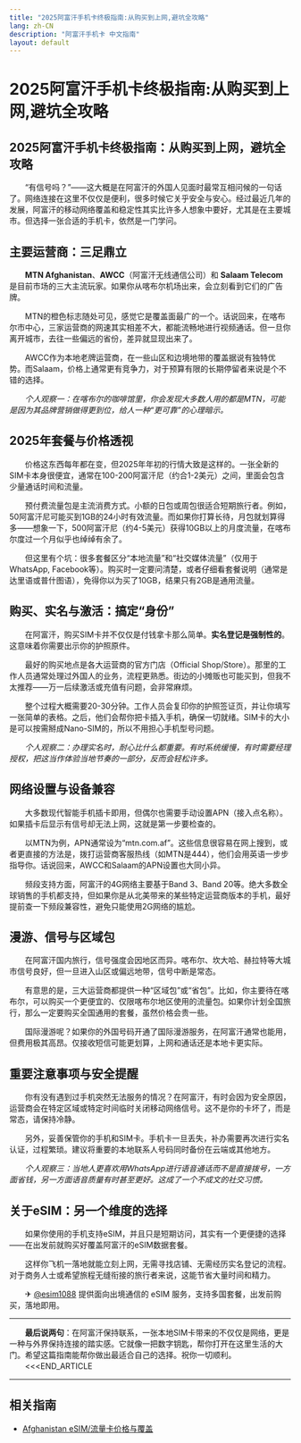 ```yaml
---
title: "2025阿富汗手机卡终极指南:从购买到上网,避坑全攻略"
lang: zh-CN
description: "阿富汗手机卡 中文指南"
layout: default
---
```

# 2025阿富汗手机卡终极指南:从购买到上网,避坑全攻略

## 2025阿富汗手机卡终极指南：从购买到上网，避坑全攻略

　　“有信号吗？”——这大概是在阿富汗的外国人见面时最常互相问候的一句话了。网络连接在这里不仅仅是便利，很多时候它关乎安全与安心。经过最近几年的发展，阿富汗的移动网络覆盖和稳定性其实比许多人想象中要好，尤其是在主要城市。但选择一张合适的手机卡，依然是一门学问。

## 主要运营商：三足鼎立

　　**MTN Afghanistan**、**AWCC**（阿富汗无线通信公司）和 **Salaam Telecom** 是目前市场的三大主流玩家。如果你从喀布尔机场出来，会立刻看到它们的广告牌。

　　MTN的橙色标志随处可见，感觉它是覆盖面最广的一个。话说回来，在喀布尔市中心，三家运营商的网速其实相差不大，都能流畅地进行视频通话。但一旦你离开城市，去往一些偏远的省份，差异就显现出来了。

　　AWCC作为本地老牌运营商，在一些山区和边境地带的覆盖据说有独特优势。而Salaam，价格上通常更有竞争力，对于预算有限的长期停留者来说是个不错的选择。

　　*个人观察一：在喀布尔的咖啡馆里，你会发现大多数人用的都是MTN，可能是因为其品牌营销做得更到位，给人一种“更可靠”的心理暗示。*

## 2025年套餐与价格透视

　　价格这东西每年都在变，但2025年年初的行情大致是这样的。一张全新的SIM卡本身很便宜，通常在100-200阿富汗尼（约合1-2美元）之间，里面会包含少量通话时间和流量。

　　预付费流量包是主流消费方式。小额的日包或周包很适合短期旅行者。例如，50阿富汗尼可能买到1GB的24小时有效流量。而如果你打算长待，月包就划算得多——想象一下，500阿富汗尼（约4-5美元）获得10GB以上的月度流量，在喀布尔度过一个月似乎也绰绰有余了。

　　但这里有个坑：很多套餐区分“本地流量”和“社交媒体流量”（仅用于WhatsApp, Facebook等）。购买时一定要问清楚，或者仔细看套餐说明（通常是达里语或普什图语），免得你以为买了10GB，结果只有2GB是通用流量。

## 购买、实名与激活：搞定“身份”

　　在阿富汗，购买SIM卡并不仅仅是付钱拿卡那么简单。**实名登记是强制性的**。这意味着你需要出示你的护照原件。

　　最好的购买地点是各大运营商的官方门店（Official Shop/Store）。那里的工作人员通常处理过外国人的业务，流程更熟悉。街边的小摊贩也可能买到，但我不太推荐——万一后续激活或充值有问题，会非常麻烦。

　　整个过程大概需要20-30分钟。工作人员会复印你的护照签证页，并让你填写一张简单的表格。之后，他们会帮你把卡插入手机，确保一切就绪。SIM卡的大小是可以按需掰成Nano-SIM的，所以不用担心手机型号问题。

　　*个人观察二：办理实名时，耐心比什么都重要。有时系统缓慢，有时需要经理授权，把这当作体验当地节奏的一部分，反而会轻松许多。*

## 网络设置与设备兼容

　　大多数现代智能手机插卡即用，但偶尔也需要手动设置APN（接入点名称）。如果插卡后显示有信号却无法上网，这就是第一步要检查的。

　　以MTN为例，APN通常设为“mtn.com.af”。这些信息很容易在网上搜到，或者更直接的方法是，拨打运营商客服热线（如MTN是444），他们会用英语一步步指导你。话说回来，AWCC和Salaam的APN设置也大同小异。

　　频段支持方面，阿富汗的4G网络主要基于Band 3、Band 20等。绝大多数全球销售的手机都支持，但如果你是从北美带来的某些特定运营商版本的手机，最好提前查一下频段兼容性，避免只能使用2G网络的尴尬。

## 漫游、信号与区域包

　　在阿富汗国内旅行，信号强度会因地区而异。喀布尔、坎大哈、赫拉特等大城市信号良好，但一旦进入山区或偏远地带，信号中断是常态。

　　有意思的是，三大运营商都提供一种“区域包”或“省包”。比如，你主要待在喀布尔，可以购买一个更便宜的、仅限喀布尔地区使用的流量包。如果你计划全国旅行，那么一定要购买全国通用的套餐，虽然价格会贵一些。

　　国际漫游呢？如果你的外国号码开通了国际漫游服务，在阿富汗通常也能用，但费用极其高昂。仅接收短信可能更划算，上网和通话还是本地卡更实际。

## 重要注意事项与安全提醒

　　你有没有遇到过手机突然无法服务的情况？在阿富汗，有时会因为安全原因，运营商会在特定区域或特定时间临时关闭移动网络信号。这不是你的卡坏了，而是常态，请保持冷静。

　　另外，妥善保管你的手机和SIM卡。手机卡一旦丢失，补办需要再次进行实名认证，过程繁琐。建议将重要的本地联系人号码同时备份在云端或其他地方。

　　*个人观察三：当地人更喜欢用WhatsApp进行语音通话而不是直接拨号，一方面省钱，另一方面语音质量有时甚至更好。这成了一个不成文的社交习惯。*

## 关于eSIM：另一个维度的选择

　　如果你使用的手机支持eSIM，并且只是短期访问，其实有一个更便捷的选择——在出发前就购买好覆盖阿富汗的eSIM数据套餐。

　　这样你飞机一落地就能立刻上网，无需寻找店铺、无需经历实名登记的流程。对于商务人士或希望旅程无缝衔接的旅行者来说，这能节省大量时间和精力。

　　✈ [@esim1088](https://t.me/s/esim1088) 提供面向出境通信的 eSIM 服务，支持多国套餐，出发前购买，落地即用。

---

　　**最后说两句**：在阿富汗保持联系，一张本地SIM卡带来的不仅仅是网络，更是一种与外界保持连接的踏实感。它就像一把数字钥匙，帮你打开在这里生活的大门。希望这篇指南能帮你做出最适合自己的选择。祝你一切顺利。
　　<<<END_ARTICLE

<!-- crosslink -->
---

## 相关指南

- [Afghanistan eSIM/流量卡价格与覆盖](https://azpetavircava.github.io/afghanistan-data-plans)
